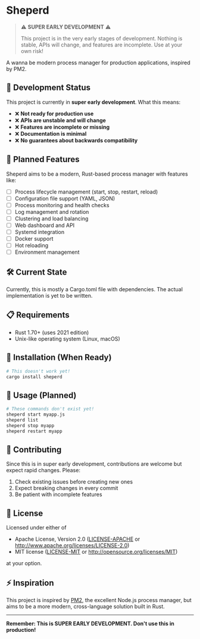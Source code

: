# Sheperd

> ⚠️ **SUPER EARLY DEVELOPMENT** ⚠️
> 
> This project is in the very early stages of development. Nothing is stable, APIs will change, and features are incomplete. Use at your own risk!

A wanna be modern process manager for production applications, inspired by PM2.

## 🚧 Development Status

This project is currently in **super early development**. What this means:

- ❌ **Not ready for production use**
- ❌ **APIs are unstable and will change**
- ❌ **Features are incomplete or missing**
- ❌ **Documentation is minimal**
- ❌ **No guarantees about backwards compatibility**

## 🎯 Planned Features

Sheperd aims to be a modern, Rust-based process manager with features like:

- [ ] Process lifecycle management (start, stop, restart, reload)
- [ ] Configuration file support (YAML, JSON)
- [ ] Process monitoring and health checks
- [ ] Log management and rotation
- [ ] Clustering and load balancing
- [ ] Web dashboard and API
- [ ] Systemd integration
- [ ] Docker support
- [ ] Hot reloading
- [ ] Environment management

## 🛠️ Current State

Currently, this is mostly a Cargo.toml file with dependencies. The actual implementation is yet to be written.

## 📋 Requirements

- Rust 1.70+ (uses 2021 edition)
- Unix-like operating system (Linux, macOS)

## 🚀 Installation (When Ready)

```bash
# This doesn't work yet!
cargo install sheperd
```

## 📖 Usage (Planned)

```bash
# These commands don't exist yet!
sheperd start myapp.js
sheperd list
sheperd stop myapp
sheperd restart myapp
```

## 🤝 Contributing

Since this is in super early development, contributions are welcome but expect rapid changes. Please:

1. Check existing issues before creating new ones
2. Expect breaking changes in every commit
3. Be patient with incomplete features

## 📄 License

Licensed under either of

- Apache License, Version 2.0 ([LICENSE-APACHE](LICENSE-APACHE) or http://www.apache.org/licenses/LICENSE-2.0)
- MIT license ([LICENSE-MIT](LICENSE-MIT) or http://opensource.org/licenses/MIT)

at your option.

## ⚡ Inspiration

This project is inspired by [PM2](https://pm2.keymetrics.io/), the excellent Node.js process manager, but aims to be a more modern, cross-language solution built in Rust.

---

**Remember: This is SUPER EARLY DEVELOPMENT. Don't use this in production!**